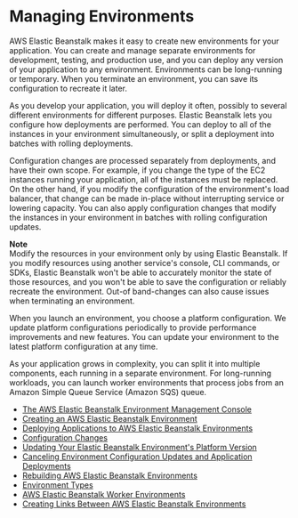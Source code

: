 # Managing Environments<a name="using-features.managing"></a>

AWS Elastic Beanstalk makes it easy to create new environments for your application\. You can create and manage separate environments for development, testing, and production use, and you can deploy any version of your application to any environment\. Environments can be long\-running or temporary\. When you terminate an environment, you can save its configuration to recreate it later\.

As you develop your application, you will deploy it often, possibly to several different environments for different purposes\. Elastic Beanstalk lets you configure how deployments are performed\. You can deploy to all of the instances in your environment simultaneously, or split a deployment into batches with rolling deployments\.

Configuration changes are processed separately from deployments, and have their own scope\. For example, if you change the type of the EC2 instances running your application, all of the instances must be replaced\. On the other hand, if you modify the configuration of the environment's load balancer, that change can be made in\-place without interrupting service or lowering capacity\. You can also apply configuration changes that modify the instances in your environment in batches with rolling configuration updates\.

**Note**  
Modify the resources in your environment only by using Elastic Beanstalk\. If you modify resources using another service's console, CLI commands, or SDKs, Elastic Beanstalk won't be able to accurately monitor the state of those resources, and you won't be able to save the configuration or reliably recreate the environment\. Out\-of band\-changes can also cause issues when terminating an environment\.

When you launch an environment, you choose a platform configuration\. We update platform configurations periodically to provide performance improvements and new features\. You can update your environment to the latest platform configuration at any time\.

As your application grows in complexity, you can split it into multiple components, each running in a separate environment\. For long\-running workloads, you can launch worker environments that process jobs from an Amazon Simple Queue Service \(Amazon SQS\) queue\.


+ [The AWS Elastic Beanstalk Environment Management Console](environments-console.md)
+ [Creating an AWS Elastic Beanstalk Environment](using-features.environments.md)
+ [Deploying Applications to AWS Elastic Beanstalk Environments](using-features.deploy-existing-version.md)
+ [Configuration Changes](environments-updating.md)
+ [Updating Your Elastic Beanstalk Environment's Platform Version](using-features.platform.upgrade.md)
+ [Canceling Environment Configuration Updates and Application Deployments](using-features.rollingupdates.cancel.md)
+ [Rebuilding AWS Elastic Beanstalk Environments](environment-management-rebuild.md)
+ [Environment Types](using-features-managing-env-types.md)
+ [AWS Elastic Beanstalk Worker Environments](using-features-managing-env-tiers.md)
+ [Creating Links Between AWS Elastic Beanstalk Environments](environment-cfg-links.md)